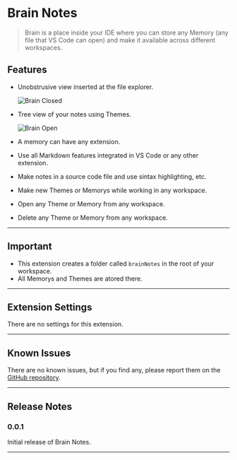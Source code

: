 # Brain Notes

> Brain is a place inside your IDE where you can store any Memory (any file that VS Code can open) and make it available across different workspaces.

## Features

-   Unobstrusive view inserted at the file explorer.

    ![Brain Closed](resources/closed.png)

-   Tree view of your notes using Themes.

    ![Brain Open](resources/opened.png)

-   A memory can have any extension.
-   Use all Markdown features integrated in VS Code or any other extension.
-   Make notes in a source code file and use sintax highlighting, etc.
-   Make new Themes or Memorys while working in any workspace.
-   Open any Theme or Memory from any workspace.
-   Delete any Theme or Memory from any workspace.

---

## Important

-   This extension creates a folder called `brainNotes` in the root of your workspace.
-   All Memorys and Themes are atored there.

---

## Extension Settings

There are no settings for this extension.

---

## Known Issues

There are no known issues, but if you find any, please report them on the [GitHub repository](https://github.com/SergioFanelliJr/brainVsCode).

---

## Release Notes

### 0.0.1

Initial release of Brain Notes.

---
